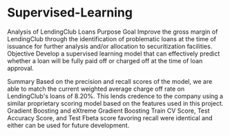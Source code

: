# Supervised-Learning
Analysis of LendingClub Loans
Purpose
Goal
Improve the gross margin of LendingClub through the identification of problematic loans at the time of issuance for further analysis and/or allocation to securitization facilities.
Objective
Develop a supervised learning model that can effectively predict whether a loan will be fully paid off or charged off at the time of loan approval.


Summary
Based on the precision and recall scores of the model, we are able to match the current weighted average charge off rate on LendingClub's loans of 8.20%.
This lends credence to the company using a similar proprietary scoring model based on the features used in this project.
Gradient Boosting and eXtreme Gradient Boosting Train CV Score, Test Accuracy Score, and Test Fbeta score favoring recall were identical and either can be used for future development.
